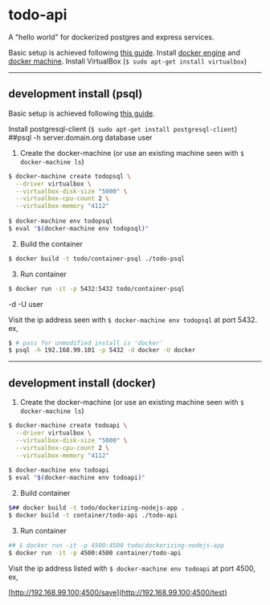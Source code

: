 todo-api
========

A "hello world" for dockerized postgres and express services.

Basic setup is achieved following [this guide][0]. Install [docker engine][1] and [docker machine][2]. Install VirtualBox (`$ sudo apt-get install virtualbox`)

--------------------------------------------
## development install (psql)

Basic setup is achieved following [this guide][10].

Install postgresql-client (`$ sudo apt-get install postgresql-client`)
##psql -h server.domain.org database user

 1. Create the docker-machine (or use an existing machine seen with `$ docker-machine ls`)

  ```bash
  $ docker-machine create todopsql \
    --driver virtualbox \
    --virtualbox-disk-size "5000" \
    --virtualbox-cpu-count 2 \
    --virtualbox-memory "4112"
    
  $ docker-machine env todopsql
  $ eval "$(docker-machine env todopsql)"
  ```

 2. Build the container

  ```bash
  $ docker build -t todo/container-psql ./todo-psql
  ```

 3. Run container

  ```bash
  $ docker run -it -p 5432:5432 todo/container-psql
  ```
  -d <DB> -U user


Visit the ip address seen with `$ docker-machine env todopsql` at port 5432. ex,

```bash
$ # pass for unmodified install is 'docker'
$ psql -h 192.168.99.101 -p 5432 -d docker -U docker
```

--------------------------------------------
## development install (docker)

 1. Create the docker-machine (or use an existing machine seen with `$ docker-machine ls`)

  ```bash
  $ docker-machine create todoapi \
    --driver virtualbox \
    --virtualbox-disk-size "5000" \
    --virtualbox-cpu-count 2 \
    --virtualbox-memory "4112"
    
  $ docker-machine env todoapi
  $ eval "$(docker-machine env todoapi)"
  ```

 2. Build container

  ```bash
  $## docker build -t todo/dockerizing-nodejs-app .
  $ docker build -t container/todo-api ./todo-api
  ```

 3. Run container

  ```bash
  ## $ docker run -it -p 4500:4500 todo/dockerizing-nodejs-app
  $ docker run -it -p 4500:4500 container/todo-api
  ```

Visit the ip address listed with `$ docker-machine env todoapi` at port 4500, ex,

[http://192.168.99.100:4500/save](http://192.168.99.100:4500/test)



[0]: https://semaphoreci.com/community/tutorials/dockerizing-a-node-js-web-application "docker tutorial"
[1]: https://docs.docker.com/engine/installation/linux/ubuntulinux/ "docker engine install"
[2]: https://docs.docker.com/machine/install-machine/ "docker machine install"
[10]: https://docs.docker.com/engine/examples/postgresql_service/ "docker psql"
